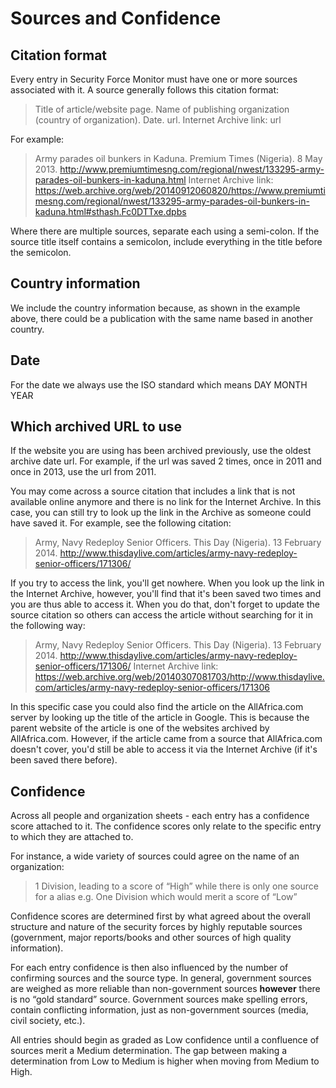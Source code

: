 # Sources and Confidence
## Citation format
Every entry in Security Force Monitor must have one or more sources associated with it. A source generally follows this citation format:

> Title of article/website page. Name of publishing organization (country of organization). Date. url. Internet Archive link: url

For example:

> Army parades oil bunkers in Kaduna. Premium Times (Nigeria). 8 May 2013. http://www.premiumtimesng.com/regional/nwest/133295-army-parades-oil-bunkers-in-kaduna.html 
Internet Archive link: https://web.archive.org/web/20140912060820/https://www.premiumtimesng.com/regional/nwest/133295-army-parades-oil-bunkers-in-kaduna.html#sthash.Fc0DTTxe.dpbs

Where there are multiple sources,  separate each using a semi-colon. If the source title itself contains a semicolon, include everything in the title before the semicolon.
## Country information

We include the country information because, as shown in the example above, there could be a publication with the same name based in another country.

## Date

For the date we always use the ISO standard which means DAY MONTH YEAR

## Which archived URL to use

If the website you are using has been archived previously, use the oldest archive date url. For example, if the url was saved 2 times, once in 2011 and once in  2013, use the url from 2011. 

You may come across a source citation that includes a link that is not available online anymore and there is no link for the Internet Archive. In this case, you can still try to look up the link in the Archive as someone could have saved it. For example, see the following citation:

>Army, Navy Redeploy Senior Officers. This Day (Nigeria). 13 February 2014. http://www.thisdaylive.com/articles/army-navy-redeploy-senior-officers/171306/

If you try to access the link, you'll get nowhere. When you look up the link in the Internet Archive, however, you'll find that it's been saved two times and you are thus able to access it. When you do that, don't forget to update the source citation so others can access the article without searching for it in the following way:

>Army, Navy Redeploy Senior Officers. This Day (Nigeria). 13 February 2014. http://www.thisdaylive.com/articles/army-navy-redeploy-senior-officers/171306/ Internet Archive link: https://web.archive.org/web/20140307081703/http://www.thisdaylive.com/articles/army-navy-redeploy-senior-officers/171306

In this specific case you could also find the article on the AllAfrica.com server by looking up the title of the article in Google. This is because the parent website of the article is one of the websites archived by AllAfrica.com. However, if the article came from a source that AllAfrica.com doesn't cover, you'd still be able to access it via the Internet Archive (if it's been saved there before).

## Confidence
Across all people and organization sheets - each entry has a confidence score attached to it. The confidence scores only relate to the specific entry to which they are attached to. 

For instance, a wide variety of sources could agree on the name of an organization:

>1 Division, leading to a score of “High” while there is only one source for a alias e.g. One Division which would merit a score of “Low”

Confidence scores are determined first by what agreed about the overall structure and nature of the security forces by highly reputable sources (government, major reports/books and other sources of high quality information). 

For each entry confidence is then also influenced by the number of confirming sources and the source type. In general, government sources are weighed as more reliable than non-government sources **however** there is no “gold standard” source. Government sources make spelling errors, contain conflicting information, just as non-government sources (media, civil society, etc.).

All entries should begin as graded as Low confidence until a confluence of sources merit a Medium determination. The gap between making a determination from Low to Medium is higher when moving from Medium to High.